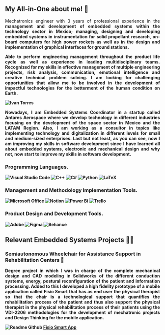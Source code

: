 ## My All-in-One about me! 🐉

<p align="justify">
Mechatronics engineer with 3 years of professional experience in the <strong>management and development of embedded systems<strong> within the technology sector in Mexico; managing, designing and developing embedded systems in instrumentation for solid propellant research, on-board computers for high power rockets as well as in the design and implementation of graphical interfaces for ground stations.
<p align="justify">
Able to perform engineering management throughout the product life cycle as well as experience in leading multidisciplinary teams. Recognized for my skills in effective management of multiple engineering projects, risk analysis, communication, emotional intelligence and creative technical problem solving. I am looking for challenging opportunities that allow me to <strong>be involved in the development of impactful technologies<strong> for the betterment of the human condition on Earth.
</p></p>

![Ivan Torres](https://github.com/Neonauta/Neonauta/assets/95337281/190d5818-e741-409b-93dd-2880e40dc9aa)

<p align="justify">
Nowadays, <strong>I am Embedded Systems Coordinator<strong> in a startup called Antares Aerospace where we develop technology in different industries focusing on the development of the space sector in Mexico and the LATAM Region. Also, <strong>I am working as a consultor in topics like implementing technology and digitalization<strong> in different levels for small and medium-sized enterprises. Last but not least, as you can see, <strong>now I am improving my skills in software development<strong> since I have learned all about embedded systems, electronic and mechanical design and why not, now start to improve my skills in software development.
</p>

### Programming Languages.
![Visual Studio Code](https://img.shields.io/badge/Visual%20Studio%20Code-0078d7.svg?style=for-the-badge&logo=visual-studio-code&logoColor=white)
![C++](https://img.shields.io/badge/c++-%2300599C.svg?style=for-the-badge&logo=c%2B%2B&logoColor=white)
![C#](https://img.shields.io/badge/c%23-%23239120.svg?style=for-the-badge&logo=csharp&logoColor=white)
![Python](https://img.shields.io/badge/python-3670A0?style=for-the-badge&logo=python&logoColor=ffdd54)
![LaTeX](https://img.shields.io/badge/latex-%23008080.svg?style=for-the-badge&logo=latex&logoColor=white)

### Management and Methodology Implementation Tools.
![Microsoft Office](https://img.shields.io/badge/Microsoft_Office-D83B01?style=for-the-badge&logo=microsoft-office&logoColor=white)
![Notion](https://img.shields.io/badge/Notion-%23000000.svg?style=for-the-badge&logo=notion&logoColor=white)
![Power Bi](https://img.shields.io/badge/power_bi-F2C811?style=for-the-badge&logo=powerbi&logoColor=black)
![Trello](https://img.shields.io/badge/Trello-%23026AA7.svg?style=for-the-badge&logo=Trello&logoColor=white)

### Product Design and Development Tools.
![Adobe](https://img.shields.io/badge/adobe-%23FF0000.svg?style=for-the-badge&logo=adobe&logoColor=white)
![Figma](https://img.shields.io/badge/figma-%23F24E1E.svg?style=for-the-badge&logo=figma&logoColor=white)
![Behance](https://img.shields.io/badge/Behance-1769ff?style=for-the-badge&logo=behance&logoColor=white)

## Relevant Embedded Systems Projects 👨‍💻
### Semiautonomous Wheelchair for Assistance Support in Rehabilitation Centers 🦼
<p align="justify">
Degree project in which I was in charge of the complete mechanical design and CAD modeling in Solidworks of the different conduction systems, energy, postural reconfiguration of the patient and information processing. Added to this I developed a high fidelity prototype of a mobile application called Fisio Smart that has as end user the physical therapist so that the chair is a technological support that quantifies the rehabilitation process of the patient and thus also support the physical therapist in the physical rehabilitation process of their patients using the VDI-2206 methodologies for the development of mechatronic projects and Design Thinking for the mobile application.
</p>

![Readme Github](https://github.com/Neonauta/Neonauta/assets/95337281/f6ee1ef2-c063-4168-8814-63c4cff6993c)
[Fisio Smart App](https://www.behance.net/gallery/156310045/Fisio-Smart-mi-primer-proyecto-en-UX-Design)
<!--!
![CV - Ivan Torres](https://github.com/Neonauta/Neonauta/assets/95337281/df4fb333-a82d-4efa-bf1b-362244b28be1)
<!--
**Neonauta/Neonauta** is a ✨ _special_ ✨ repository because its `README.md` (this file) appears on your GitHub profile.

Here are some ideas to get you started:

- 🔭 I’m currently working on ...
- 🌱 I’m currently learning ...
- 👯 I’m looking to collaborate on ...
- 🤔 I’m looking for help with ...
- 💬 Ask me about ...
- 📫 How to reach me: ...
- 😄 Pronouns: ...
- ⚡ Fun fact: ...
-->
